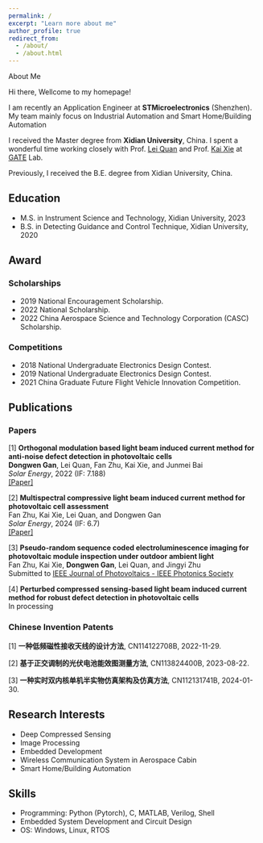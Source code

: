 ```yaml
---
permalink: /
excerpt: "Learn more about me"
author_profile: true
redirect_from: 
  - /about/
  - /about.html
---
```


About Me

Hi there, Wellcome to my homepage!

I am recently an Application Engineer at **STMicroelectronics** (Shenzhen). My team mainly focus on Industrial Automation and Smart Home/Building Automation

I received the Master degree from **Xidian University**, China. I spent a wonderful time working closely with Prof. [Lei Quan](https://web.xidian.edu.cn/quanlei/) and Prof. [Kai Xie](https://faculty.xidian.edu.cn/XK3/zh_CN/index.htm) at [GATE](https://faculty.xidian.edu.cn/XK3/zh_CN/index.htm) Lab.

Previously, I received the B.E. degree from Xidian University, China. 



Education
------

* M.S. in Instrument Science and Technology, Xidian University, 2023
* B.S. in Detecting Guidance and Control Technique, Xidian University, 2020



## Award

### Scholarships

* 2019 National Encouragement Scholarship.
* 2022 National Scholarship.
* 2022 China Aerospace Science and Technology Corporation (CASC) Scholarship.

### Competitions

* 2018 National Undergraduate Electronics Design Contest.
* 2019 National Undergraduate Electronics Design Contest.
* 2021 China Graduate Future Flight Vehicle Innovation Competition.



## Publications

### Papers

[1] **Orthogonal modulation based light beam induced current method for anti-noise defect detection in photovoltaic cells**\
**Dongwen Gan**, Lei Quan, Fan Zhu, Kai Xie, and Junmei Bai\
_Solar Energy_, 2022 (IF: 7.188)\
[[Paper]](../paper/1-s2.0-S0038092X22006089-main.pdf)

[2] **Multispectral compressive light beam induced current method for photovoltaic cell assessment**\
Fan Zhu, Kai Xie, Lei Quan, and Dongwen Gan\
_Solar Energy_, 2024 (IF: 6.7)\
[[Paper]](../paper/1-s2.0-S0038092X24003165-main.pdf)

[3] **Pseudo-random sequence coded electroluminescence imaging for photovoltaic module inspection under outdoor ambient light**\
Fan Zhu, Kai Xie, **Dongwen Gan**, Lei Quan, and Jingyi Zhu\
Submitted to [IEEE Journal of Photovoltaics - IEEE Photonics Society](https://ieeephotonics.org/publications/journal-of-photovoltaics/)

[4] **Perturbed compressed sensing-based light beam induced current method for robust defect detection in photovoltaic cells**\
In processing

### Chinese Invention Patents

[1] **一种低频磁性接收天线的设计方法**, CN114122708B, 2022-11-29.

[2] **基于正交调制的光伏电池能效图测量方法**, CN113824400B, 2023-08-22.

[3] **一种实时双内核单机半实物仿真架构及仿真方法**, CN112131741B, 2024-01-30.

<!--
[1] **A design method for low frequency magnetic receiving antennas**, CN202111400112.2, Nov. 24, 2022.

[2] **Orthogonal modulation-based current map detection method for photovoltaic cells**, CN202110981312.5, Dec. 21, 2021.

[3] **A real time dual kernel single machine hardware-in-the-loop simulation architecture and method**, CN202011001773.3, Dec. 25, 2020.
-->



Research Interests
-----

* Deep Compressed Sensing
* Image Processing
* Embedded Development
* Wireless Communication System in Aerospace Cabin
* Smart Home/Building Automation



Skills
------

* Programming: Python (Pytorch), C, MATLAB, Verilog, Shell
* Embedded System Development and Circuit Design
* OS: Windows, Linux, RTOS

